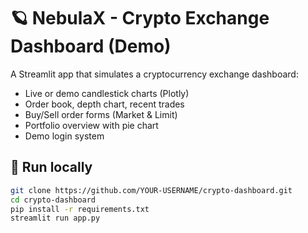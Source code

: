 # 🪐 NebulaX - Crypto Exchange Dashboard (Demo)

A Streamlit app that simulates a cryptocurrency exchange dashboard:
- Live or demo candlestick charts (Plotly)
- Order book, depth chart, recent trades
- Buy/Sell order forms (Market & Limit)
- Portfolio overview with pie chart
- Demo login system

## 🚀 Run locally
```bash
git clone https://github.com/YOUR-USERNAME/crypto-dashboard.git
cd crypto-dashboard
pip install -r requirements.txt
streamlit run app.py
